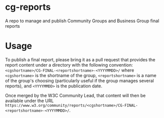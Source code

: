 # cg-reports
A repo to manage and publish Community Groups and Business Group final reports

# Usage
To publish a final report, please bring it as a pull request that provides the report content under a directory with  the following convention:
`<cgshortname>/CG-FINAL-<reportshortname>-<YYYYMMDD>/` where `<cgshortname>` is the shortname of the group, `<reportshortname>` is a name of the group's choosing (particularly useful if the group manages several reports), and `<YYYYMMDD>` is the publication date.

Once merged by the W3C Community Lead, that content will then be available under the URL `https://www.w3.org/community/reports/<cgshortname>/CG-FINAL-<reportshortname>-<YYYYMMDD>/`.
